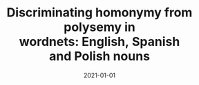 ---
# Documentation: https://wowchemy.com/docs/managing-content/

title: Discriminating homonymy from polysemy in wordnets: English, Spanish and Polish
  nouns
subtitle: ''
summary: ''
authors:
- janz
- Marek M. Maziarz
tags: []
categories: []
date: '2021-01-01'
lastmod: 2022-10-07T05:46:17Z
featured: false
draft: false

# Featured image
# To use, add an image named `featured.jpg/png` to your page's folder.
# Focal points: Smart, Center, TopLeft, Top, TopRight, Left, Right, BottomLeft, Bottom, BottomRight.
image:
  caption: ''
  focal_point: ''
  preview_only: false

# Projects (optional).
#   Associate this post with one or more of your projects.
#   Simply enter your project's folder or file name without extension.
#   E.g. `projects = ["internal-project"]` references `content/project/deep-learning/index.md`.
#   Otherwise, set `projects = []`.
projects: []
publishDate: '2022-10-07T05:46:16.699806Z'
publication_types:
- '1'
abstract: ''
publication: '*Proceedings of the 11th Global WordNet Conference, GWC 2021 : 18-21
  January, 2021 Potchefstroom, South Africa*'
links:
- name: URL
  url: https://www.aclweb.org/anthology/volumes/2021.gwc-1/
---